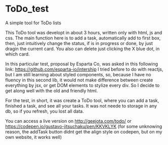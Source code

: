 # ToDo_test
 A simple tool for ToDo lists


This ToDo tool was developt in about 3 hours, written only with html, js and css.
The main function here is to add a task, automatically add to first box, then, just intuitively change the status, if is in progress or done, by just dragin the current card. 
You also can delete just clicking the X blue dot, in which card.


In this particular test, proposal by Esparta Co, was asked in this following link: https://github.com/esparta-io/intership
I tried before to do with reactjs, but I am still learning about styled components, so, because I have no fluency in this second lib, it would not make difference between create everything by jsx, or get DOM elements to stylize every div. So I decide to get along well with the old and friendly html.


For the test,  in short, it was create a ToDo tool, where you can add a task, finished a task, and see all your tasks. It was not neede to storage in any db, so if you refresh, you lost all data.

You can access a live version on http://geejota.com/todo/ or https://codepen.io/gustavo-jitsuchaku/pen/KKVKLYK (for some unknowing reason, the addTask button didnt get the align style on codepen, but on my own website, it works well)
